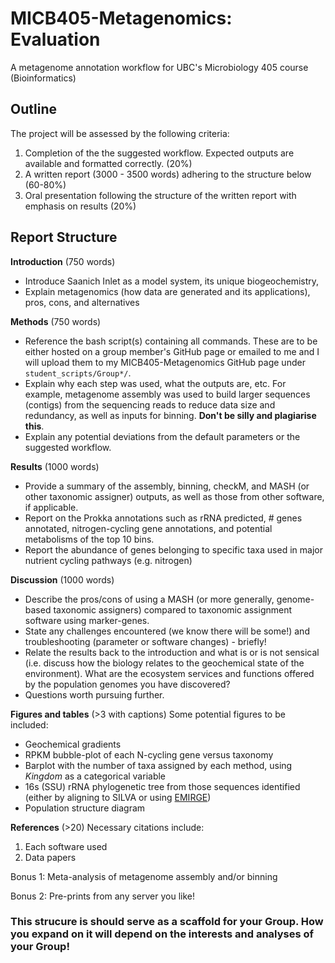 # MICB405-Metagenomics: Evaluation
A metagenome annotation workflow for UBC's Microbiology 405 course (Bioinformatics)

## Outline
The project will be assessed by the following criteria:
1. Completion of the the suggested workflow. Expected outputs are available and formatted correctly. (20%)
2. A written report (3000 - 3500 words) adhering to the structure below (60-80%)
3. Oral presentation following the structure of the written report with emphasis on results (20%)

## Report Structure
__Introduction__ (750 words)
 - Introduce Saanich Inlet as a model system, its unique biogeochemistry, 
 - Explain metagenomics (how data are generated and its applications), pros, cons, and alternatives

__Methods__ (750 words)
 - Reference the bash script(s) containing all commands. These are to be either hosted on a group member's GitHub page or emailed to me and I will upload them to my MICB405-Metagenomics GitHub page under `student_scripts/Group*/`.
 - Explain why each step was used, what the outputs are, etc. For example, metagenome assembly was used to build larger sequences (contigs) from the sequencing reads to reduce data size and redundancy, as well as inputs for binning. __Don't be silly and plagiarise this__.
 - Explain any potential deviations from the default parameters or the suggested workflow.

__Results__ (1000 words)
 - Provide a summary of the assembly, binning, checkM, and MASH (or other taxonomic assigner) outputs, as well as those from other software, if applicable.
 - Report on the Prokka annotations such as rRNA predicted, # genes annotated, nitrogen-cycling gene annotations, and potential metabolisms of the top 10 bins.
 - Report the abundance of genes belonging to specific taxa used in major nutrient cycling pathways (e.g. nitrogen)

__Discussion__ (1000 words)
 - Describe the pros/cons of using a MASH (or more generally, genome-based taxonomic assigners) compared to taxonomic assignment software using marker-genes.
 - State any challenges encountered (we know there will be some!) and troubleshooting (parameter or software changes) - briefly!
 - Relate the results back to the introduction and what is or is not sensical (i.e. discuss how the biology relates to the geochemical state of the environment). What are the ecosystem services and functions offered by the population genomes you have discovered?
 - Questions worth pursuing further.

__Figures and tables__ (>3 with captions)
Some potential figures to be included:
 - Geochemical gradients
 - RPKM bubble-plot of each N-cycling gene versus taxonomy
 - Barplot with the number of taxa assigned by each method, using *Kingdom* as a categorical variable
 - 16s (SSU) rRNA phylogenetic tree from those sequences identified (either by aligning to SILVA or using [EMIRGE](https://github.com/csmiller/EMIRGE))
 - Population structure diagram

__References__ (>20)
Necessary citations include:
1. Each software used
2. Data papers

Bonus 1: Meta-analysis of metagenome assembly and/or binning

Bonus 2: Pre-prints from any server you like!

### This strucure is should serve as a scaffold for your Group. How you expand on it will depend on the interests and analyses of your Group!
